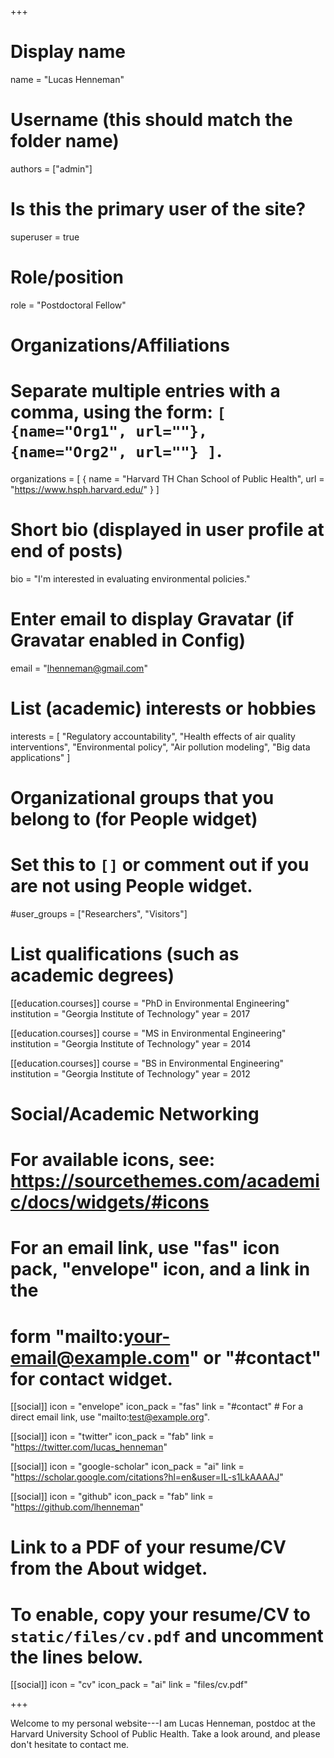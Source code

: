 +++
# Display name
name = "Lucas Henneman"

# Username (this should match the folder name)
authors = ["admin"]

# Is this the primary user of the site?
superuser = true

# Role/position
role = "Postdoctoral Fellow"

# Organizations/Affiliations
#   Separate multiple entries with a comma, using the form: `[ {name="Org1", url=""}, {name="Org2", url=""} ]`.
organizations = [ { name = "Harvard TH Chan School of Public Health", url = "https://www.hsph.harvard.edu/" } ]

# Short bio (displayed in user profile at end of posts)
bio = "I'm interested in evaluating environmental policies."

# Enter email to display Gravatar (if Gravatar enabled in Config)
email = "lhenneman@gmail.com"

# List (academic) interests or hobbies
interests = [
  "Regulatory accountability",
  "Health effects of air quality interventions",
  "Environmental policy",
  "Air pollution modeling",
  "Big data applications"
]

# Organizational groups that you belong to (for People widget)
#   Set this to `[]` or comment out if you are not using People widget.
#user_groups = ["Researchers", "Visitors"]

# List qualifications (such as academic degrees)
[[education.courses]]
  course = "PhD in Environmental Engineering"
  institution = "Georgia Institute of Technology"
  year = 2017

[[education.courses]]
  course = "MS in Environmental Engineering"
  institution = "Georgia Institute of Technology"
  year = 2014

[[education.courses]]
  course = "BS in Environmental Engineering"
  institution = "Georgia Institute of Technology"
  year = 2012

# Social/Academic Networking
# For available icons, see: https://sourcethemes.com/academic/docs/widgets/#icons
#   For an email link, use "fas" icon pack, "envelope" icon, and a link in the
#   form "mailto:your-email@example.com" or "#contact" for contact widget.

[[social]]
  icon = "envelope"
  icon_pack = "fas"
  link = "#contact"  # For a direct email link, use "mailto:test@example.org".

[[social]]
  icon = "twitter"
  icon_pack = "fab"
  link = "https://twitter.com/lucas_henneman"

[[social]]
  icon = "google-scholar"
  icon_pack = "ai"
  link = "https://scholar.google.com/citations?hl=en&user=IL-s1LkAAAAJ"

[[social]]
  icon = "github"
  icon_pack = "fab"
  link = "https://github.com/lhenneman"

# Link to a PDF of your resume/CV from the About widget.
# To enable, copy your resume/CV to `static/files/cv.pdf` and uncomment the lines below.
[[social]]
   icon = "cv"
   icon_pack = "ai"
   link = "files/cv.pdf"

+++

Welcome to my personal website---I am Lucas Henneman, postdoc at the Harvard University School of Public Health. Take a look around, and please don't hesitate to contact me.

